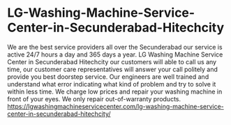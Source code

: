 # LG-Washing-Machine-Service-Center-in-Secunderabad-Hitechcity
We are the best service providers all over the Secunderabad our service is active 24/7 hours a day and 365 days a year. LG Washing Machine Service Center in Secunderabad Hitechcity our customers will able to call us any time, our customer care representatives will answer your call politely and provide you best doorstep service. Our engineers are well trained and understand what error indicating what kind of problem and try to solve it within less time. We charge low prices and repair your washing machine in front of your eyes. We only repair out-of-warranty products. https://lgwashingmachineservicecenter.com/lg-washing-machine-service-center-in-secunderabad-hitechcity/
